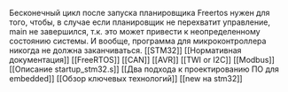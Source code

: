 Бесконечный цикл после запуска планировщика Freertos нужен для того, чтобы, в случае если планировщик не перехватит управление, main не завершился, т.к. это может привести к неопределенному состоянию системы. И вообще, программа для микроконтроллера никогда не должна заканчиваться.
[[STM32]]
[[Нормативная документация]]
[[FreeRTOS]]
[[CAN]]
[[AVR]]
[[TWI or I2C]]
[[Modbus]]
[[Описание startup_stm32.s]]
[[Два подхода к проектированию ПО для embedded]]
[[Обзор ключевых технологий]]
[[new на stm32]]